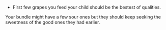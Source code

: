 - First few grapes you feed your child should be 
the bestest of qualities.

Your bundle might have a few sour ones but they should keep seeking 
the sweetness of the good ones they had earlier.
